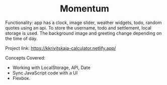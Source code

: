 <h1 align="center">Momentum</h1>

Functionality: app has a clock, image slider, weather widgets, todo, random quotes using an api. To store the username, todo and settlement, local storage is used. The background image and greeting change depending on the time of day.

Project link: https://kkrivitskaja-calculator.netlify.app/

Concepts Covered:
- Working with LocalStorage, API, Date
- Sync JavaScript code with a UI
- Flexbox.
